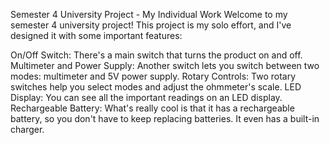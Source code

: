 Semester 4 University Project - My Individual Work
Welcome to my semester 4 university project! This project is my solo effort, and I've designed it with some important features:

On/Off Switch: There's a main switch that turns the product on and off.
Multimeter and Power Supply: Another switch lets you switch between two modes: multimeter and 5V power supply.
Rotary Controls: Two rotary switches help you select modes and adjust the ohmmeter's scale.
LED Display: You can see all the important readings on an LED display.
Rechargeable Battery: What's really cool is that it has a rechargeable battery, so you don't have to keep replacing batteries. It even has a built-in charger.

